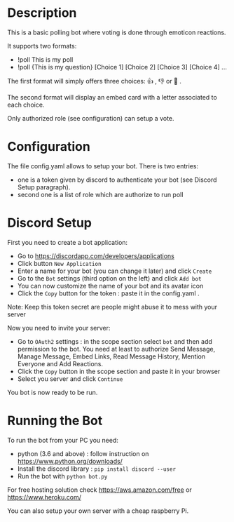 # Description

This is a basic polling bot where voting is done through emoticon reactions.

It supports two formats:
 - !poll This is my poll
 - !poll {This is my question} \[Choice 1\] \[Choice 2\] \[Choice 3\] \[Choice 4\] ...

The first format will simply offers three choices: 👍 , 👎 or 🤷 .

The second format will display an embed card with a letter associated to each choice.

Only authorized role (see configuration) can setup a vote.


# Configuration
The file config.yaml allows to setup your bot.
There is two entries:
 - one is a token given by discord to authenticate your bot (see Discord Setup paragraph).
 - second one is a list of role which are authorize to run poll


# Discord Setup

First you need to create a bot application:

 - Go to https://discordapp.com/developers/applications
 - Click button `New Application`
 - Enter a name for your bot (you can change it later) and click `Create`
 - Go to the `Bot` settings (third option on the left) and click `Add bot`
 - You can now customize the name of your bot and its avatar icon
 - Click the `Copy` button for the token : paste it in the config.yaml .

Note: Keep this token secret are people might abuse it to mess with your server

Now you need to invite your server:

 - Go to `OAuth2` settings : in the scope section select `bot` and then add permission to the bot.
  You need at least to authorize Send Message, Manage Message, Embed Links, Read Message History, Mention Everyone and Add Reactions.
 - Click the `Copy` button in the scope section and paste it in your browser
 - Select you server and click `Continue`

You bot is now ready to be run.


# Running the Bot

To run the bot from your PC you need:
 - python (3.6 and above) : follow instruction on https://www.python.org/downloads/
 - Install the discord library : `pip install discord --user`
 - Run the bot with `python bot.py`

For free hosting solution check https://aws.amazon.com/free or https://www.heroku.com/

You can also setup your own server with a cheap raspberry Pi.

